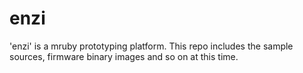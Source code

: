 enzi
====

'enzi' is a mruby prototyping platform. This repo includes the sample sources,  firmware binary images and so on at this time.
